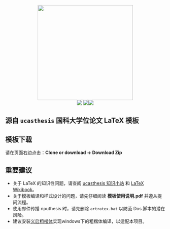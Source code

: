 <p align="center">
  <img src="https://github.com/e71828/nputhesis/blob/master/Img/textlogoblue.png" width="300px"><br/>
  <img src=https://img.shields.io/github/languages/code-size/e71828/nputhesis?color=orange"> <img src=https://img.shields.io/github/repo-size/e71828/nputhesis?color=red"><img src=https://img.shields.io/github/last-commit/e71828/nputhesis">
 </p>
 
## 源自 `ucasthesis` 国科大学位论文 LaTeX 模板

## 模板下载

请在页面右边点击：**Clone or download -> Download Zip**

## 重要建议

* 关于 LaTeX 的知识性问题，请查阅 [ucasthesis 知识小站](https://github.com/mohuangrui/ucasthesis/wiki) 和 [LaTeX Wikibook](https://en.wikibooks.org/wiki/LaTeX)。
* 关于模板编译和样式设计的问题，请先仔细阅读 **模板使用说明.pdf** 并遵从提问流程。
* 使用邮件传播 nputhesis 时，请先删除 `artratex.bat` 以防范 Dos 脚本的潜在风险。
* 建议安装[义启粗楷体](https://www.17font.com/font/detail/b8250b138578484090c8bb489e1c1759.html)实现windows下的粗楷体编译，以适配本项目。

